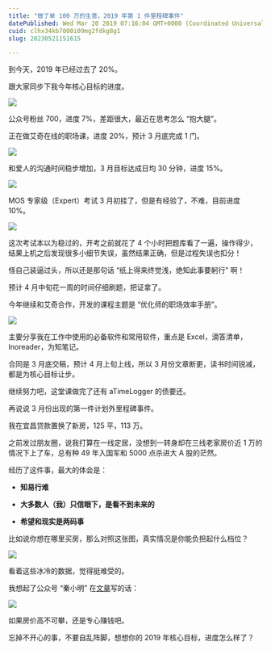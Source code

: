 ```yaml
---
title: "做了单 100 万的生意，2019 年第 1 件里程碑事件"
datePublished: Wed Mar 20 2019 07:16:04 GMT+0000 (Coordinated Universal Time)
cuid: clhx34kb7000i09mg2fdkg8g1
slug: 20230521151615

---
```


到今天，2019 年已经过去了 20%。

跟大家同步下我今年核心目标的进度。

![](https://cdn.hashnode.com/res/hashnode/image/upload/v1684653280037/c4fe6f12-2c4f-4693-b46d-38fe999d1367.png)

公众号粉丝 700，进度 7%，差距很大，最近在思考怎么 “抱大腿”。

正在做艾奇在线的职场课，进度 20%，预计 3 月底完成 1 门。

![](https://cdn.hashnode.com/res/hashnode/image/upload/v1684653286792/c738de8b-e030-4cef-b0d0-289e7be51e8c.jpeg)

和爱人的沟通时间稳步增加，3 月目标达成日均 30 分钟，进度 15%。

![](https://cdn.hashnode.com/res/hashnode/image/upload/v1684653293334/8dc86540-a5fa-4719-b51a-daede74d085e.png)

MOS 专家级（Expert）考试 3 月初挂了，但是有经验了，不难，目前进度 10%。

![](https://cdn.hashnode.com/res/hashnode/image/upload/v1684653297516/8402b348-0fce-4589-98cc-c159ccc50183.jpeg)

这次考试本以为稳过的，开考之前就花了 4 个小时把题库看了一遍，操作得少，结果上机之后发现很多小细节失误，虽然结果正确，但是过程失误也扣分！

怪自己装逼过头，所以还是那句话 “纸上得来终觉浅，绝知此事要躬行” 啊！

预计 4 月中旬花一周的时间仔细刷题，把证拿了。

今年继续和艾奇合作，开发的课程主题是 “优化师的职场效率手册”。

![](https://cdn.hashnode.com/res/hashnode/image/upload/v1684653302144/3456ddde-4636-4862-bba3-65b78c5ad1fe.jpeg)

主要分享我在工作中使用的必备软件和常用软件，重点是 Excel，滴答清单，Inoreader，为知笔记。

合同是 3 月底交稿，预计 4 月上旬上线，所以 3 月份文章断更，读书时间锐减，都是为核心目标让步。

继续努力吧，这堂课做完了还有 aTimeLogger 的债要还。

再说说 3 月份出现的第一件计划外里程碑事件。

我在宜昌贷款置换了新房，125 平，113 万。

之前发过朋友圈，说我打算在一线定居，没想到一转身却在三线老家房价近 1 万的情况下上了车，总有种 49 年入国军和 5000 点杀进大 A 股的茫然。

经历了这件事，最大的体会是：

* **知易行难**
    
* **大多数人（我）只信眼下，是看不到未来的**
    
* **希望和现实是两码事**
    

比如说你想在哪里买房，那么对照这张图，真实情况是你能负担起什么档位？

![](https://cdn.hashnode.com/res/hashnode/image/upload/v1684653307488/4976a3b0-dc01-482c-84ac-2e8d65a95189.png)

看着这些冰冷的数据，觉得挺难受的。

我想起了公众号 “秦小明” 在[文章](https://mp.weixin.qq.com/s?__biz=MzAxODM3OTA4Mg==&mid=2648803973&idx=1&sn=4139874a857ffd1563f99654e51afdbc&scene=21#wechat_redirect)写的话：

![](https://cdn.hashnode.com/res/hashnode/image/upload/v1684653311994/ebd11992-a2e0-4472-ada0-bb9fc672c568.jpeg)

如果房价高不可攀，还是专心赚钱吧。

忘掉不开心的事，不要自乱阵脚，想想你的 2019 年核心目标，进度怎么样了？